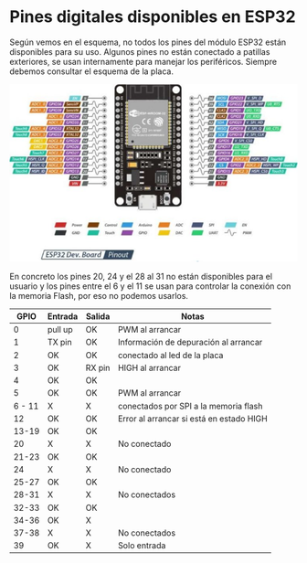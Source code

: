 # Pines digitales disponibles en ESP32

Según vemos en el esquema, no todos los pines del módulo ESP32 están disponibles para su uso. Algunos pines no están conectado a patillas exteriores, se usan internamente para manejar los periféricos. Siempre debemos consultar el esquema de la placa.

![](./images/ESP32-pinout-728x450.jpg)

En concreto los pines 20, 24 y el 28 al 31 no están disponibles para el usuario y los pines entre el 6 y el 11 se usan para controlar la conexión con la memoria Flash, por eso no podemos usarlos.


GPIO|Entrada|Salida|Notas
---|---|---|---
0|pull up|OK| PWM al arrancar
1|TX pin|OK| Información de depuración al arrancar
2|OK|OK|conectado al led de la placa
3|OK|RX pin|HIGH al arrancar
4|OK|OK|
5|OK|OK| PWM al arrancar
6 - 11 |X|X|conectados por SPI a la memoria flash
12|OK|OK|Error al arrancar si está en estado HIGH
13-19|OK|OK|
20|X|X|No conectado
21-23|OK|OK|
24|X|X|No conectado
25-27|OK|OK|
28-31|X|X|No conectados
32-33|OK|OK|
34-36|OK|X|
37-38|X|X|No conectados
39|OK|X|Solo entrada
